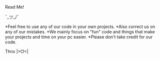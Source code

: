 Read Me!

¯\_ツ_/¯

*Feel free to use any of our code in your own projects.
*Also correct us on any of our mistakes.
*We mainly focus on "fun" code and things that make your projects and time on your pc easier.
*Please don't take credit for our code.

Thnx |>ᗜ<|
